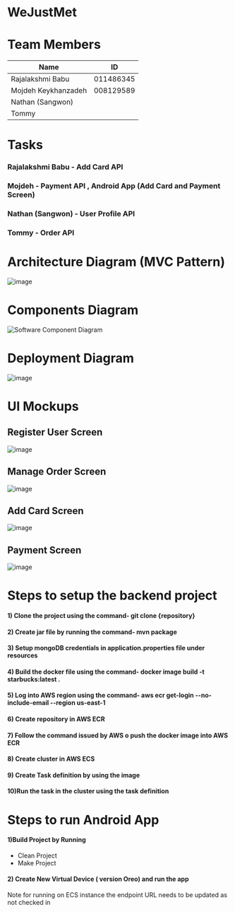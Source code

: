 # WeJustMet
# Team Members

| Name | ID |
| --- | --- |
| Rajalakshmi Babu | 011486345 |
| Mojdeh Keykhanzadeh | 008129589 |
| Nathan (Sangwon) |  |
| Tommy |  |



# Tasks
### Rajalakshmi Babu - Add Card API
### Mojdeh - Payment API , Android App (Add Card and Payment Screen)
### Nathan (Sangwon) - User Profile API
### Tommy - Order API

# Architecture Diagram (MVC Pattern)
![image](https://user-images.githubusercontent.com/30476448/57498846-5cd89400-7292-11e9-9aac-5a00b9244779.png)

# Components Diagram
![Software Component Diagram](https://user-images.githubusercontent.com/14917279/57505383-0167cf80-72ad-11e9-805f-bec8eea24d8b.png)

# Deployment Diagram
![image](https://user-images.githubusercontent.com/30476448/57506537-eb5c0e00-72b0-11e9-9855-594af0727923.png)

# UI Mockups 

## Register User Screen

![image](https://user-images.githubusercontent.com/33049718/57538375-24ba6b00-72fd-11e9-870e-d9959feeb4da.png)

## Manage Order Screen 

![image](https://user-images.githubusercontent.com/33049718/57538465-516e8280-72fd-11e9-9e09-8d32cd982222.png)

## Add Card Screen

![image](https://user-images.githubusercontent.com/33049718/57538117-91813580-72fc-11e9-8559-e57579695bd4.png)

## Payment Screen

![image](https://user-images.githubusercontent.com/33049718/57538178-b2498b00-72fc-11e9-8042-137579f49f04.png)

# Steps to setup the backend project 
#### 1) Clone the project using the command- git clone {repository}
#### 2) Create jar file by running the command- mvn package
#### 3) Setup mongoDB credentials in application.properties file under resources
#### 4) Build the docker file using the command- docker image build -t starbucks:latest . 
#### 5) Log into AWS region using the command- aws ecr get-login --no-include-email --region us-east-1
#### 6) Create repository in AWS ECR
#### 7) Follow the command issued by AWS o push the docker image into AWS ECR
#### 8) Create cluster in AWS ECS
#### 9) Create Task definition by using the image
#### 10)Run the task in the cluster using the task definition

# Steps to run Android App
#### 1)Build Project by Running 
- Clean Project 
-  Make Project
#### 2) Create New Virtual Device ( version Oreo) and run the app
Note for running on ECS instance the endpoint URL needs to be updated as not checked in

